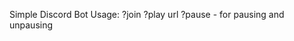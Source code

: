 Simple Discord Bot 
Usage: ?join
       ?play url
       ?pause - for pausing and unpausing
       
